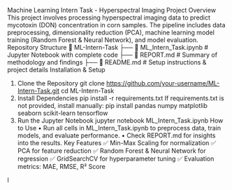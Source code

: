 Machine Learning Intern Task - Hyperspectral Imaging
Project Overview
This project involves processing hyperspectral imaging data to predict mycotoxin (DON) concentration in corn samples. The pipeline includes data preprocessing, dimensionality reduction (PCA), machine learning model training (Random Forest & Neural Network), and model evaluation.
Repository Structure
📂 ML-Intern-Task
├── 📄 ML_Intern_Task.ipynb   # Jupyter Notebook with complete code
├── 📄 REPORT.md              # Summary of methodology and findings
├── 📄 README.md              # Setup instructions & project details
Installation & Setup
1. Clone the Repository
git clone https://github.com/your-username/ML-Intern-Task.git
cd ML-Intern-Task
2. Install Dependencies
pip install -r requirements.txt
If requirements.txt is not provided, install manually:
pip install pandas numpy matplotlib seaborn scikit-learn tensorflow
3. Run the Jupyter Notebook
jupyter notebook ML_Intern_Task.ipynb
How to Use
•	Run all cells in ML_Intern_Task.ipynb to preprocess data, train models, and evaluate performance.
•	Check REPORT.md for insights into the results.
Key Features
✅ Min-Max Scaling for normalization
✅ PCA for feature reduction
✅ Random Forest & Neural Network for regression
✅ GridSearchCV for hyperparameter tuning
✅ Evaluation metrics: MAE, RMSE, R² Score


l
